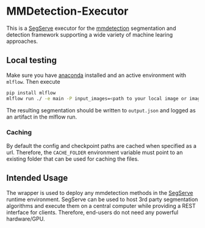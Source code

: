 # MMDetection-Executor

This is a [SegServe](https://github.com/hip-satomi/SegServe) executor for the [mmdetection](https://github.com/open-mmlab/mmdetection) segmentation and detection framework supporting a wide variety of machine learing approaches.

## Local testing

Make sure you have [anaconda]() installed and an active environment with `mlflow`. Then execute
```bash
pip install mlflow
mlflow run ./ -e main -P input_images=<path to your local image or image folder (*.png)> -P config=<path/url to your mmdetection config> -P checkpoint=<path/url to your mmdetection model checkpoint>
```
The resulting segmentation should be written to `output.json` and logged as an artifact in the mlflow run.

### Caching
By default the config and checkpoint paths are cached when specified as a url. Therefore, the `CACHE_FOLDER` environment variable must point to an existing folder that can be used for caching the files.

## Intended Usage

The wrapper is used to deploy any mmdetection methods in the [SegServe](https://github.com/hip-satomi/SegServe) runtime environment. SegServe can be used to host 3rd party segmentation algorithms and execute them on a central computer while providing a REST interface for clients. Therefore, end-users do not need any powerful hardware/GPU.
